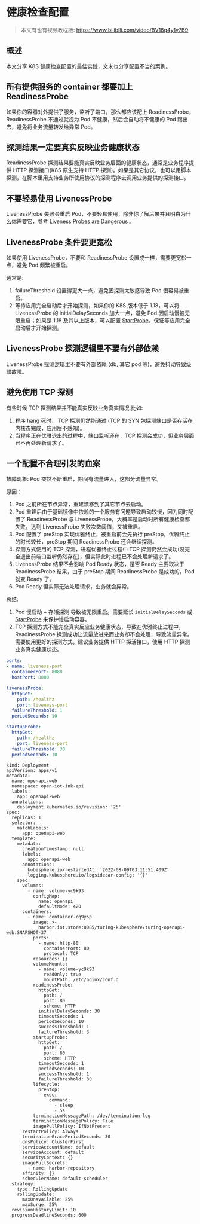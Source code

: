 # 健康检查配置

> 本文有也有视频教程版: https://www.bilibili.com/video/BV16q4y1y7B9
>
> 

## 概述

本文分享 K8S 健康检查配置的最佳实践，文末也分享配置不当的案例。

## 所有提供服务的 container 都要加上 ReadinessProbe

如果你的容器对外提供了服务，监听了端口，那么都应该配上 ReadinessProbe，ReadinessProbe 不通过就视为 Pod 不健康，然后会自动将不健康的 Pod 踢出去，避免将业务流量转发给异常 Pod。

## 探测结果一定要真实反映业务健康状态

ReadinessProbe 探测结果要能真实反映业务层面的健康状态，通常是业务程序提供 HTTP 探测接口(K8S 原生支持 HTTP 探测)。如果是其它协议，也可以用脚本探测，在脚本里用支持业务所使用协议的探测程序去调用业务提供的探测接口。

## 不要轻易使用 LivenessProbe

LivenessProbe 失败会重启 Pod，不要轻易使用，除非你了解后果并且明白为什么你需要它，参考 [Liveness Probes are Dangerous](https://srcco.de/posts/kubernetes-liveness-probes-are-dangerous.html) 。

## LivenessProbe 条件要更宽松

如果使用 LivenessProbe，不要和 ReadinessProbe 设置成一样，需要更宽松一点，避免 Pod 频繁被重启。

通常是:

1. failureThreshold 设置得更大一点，避免因探测太敏感导致 Pod 很容易被重启。
2. 等待应用完全启动后才开始探测，如果你的 K8S 版本低于 1.18，可以将 LivenessProbe 的 initialDelaySeconds 加大一点，避免 Pod 因启动慢被无限重启；如果是 1.18 及其以上版本，可以配置 [StartProbe](https://kubernetes.io/docs/tasks/configure-pod-container/configure-liveness-readiness-startup-probes/#define-startup-probes)，保证等应用完全启动后才开始探测。

## LivenessProbe 探测逻辑里不要有外部依赖

LivenessProbe 探测逻辑里不要有外部依赖 (db, 其它 pod 等)，避免抖动导致级联故障。

## 避免使用 TCP 探测

有些时候 TCP 探测结果并不能真实反映业务真实情况,比如:

1. 程序 hang 死时， TCP 探测仍然能通过 (TCP 的 SYN 包探测端口是否存活在内核态完成，应用层不感知)。
2. 当程序正在优雅退出的过程中，端口监听还在，TCP 探测会成功，但业务层面已不再处理新请求了。

## 一个配置不合理引发的血案

故障现象: Pod 突然不断重启，期间有流量进入，这部分流量异常。

原因：

1. Pod 之前所在节点异常，重建漂移到了其它节点去启动。
2. Pod 重建后由于基础镜像中依赖的一个服务有问题导致启动较慢，因为同时配置了 ReadinessProbe 与 LivenessProbe，大概率是启动时所有健康检查都失败，达到 LivenessProbe 失败次数阈值，又被重启。
3. Pod 配置了 preStop 实现优雅终止，被重启前会先执行 preStop，优雅终止的时长较长，preStop 期间 ReadinessProbe 还会继续探测。
4. 探测方式使用的 TCP 探测，进程优雅终止过程中 TCP 探测仍然会成功(没完全退出前端口监听仍然存在)，但实际此时进程已不会处理新请求了。
5. LivenessProbe 结果不会影响 Pod Ready 状态，是否 Ready 主要取决于 ReadinessProbe 结果，由于 preStop 期间 ReadinessProbe 是成功的，Pod 就变 Ready 了。
6. Pod Ready 但实际无法处理请求，业务就会异常。

总结:

1. Pod 慢启动 + 存活探测 导致被无限重启。需要延长 `initialDelaySeconds` 或 [StartProbe](https://kubernetes.io/docs/tasks/configure-pod-container/configure-liveness-readiness-startup-probes/#define-startup-probes) 来保护慢启动容器。
2. TCP 探测方式不能完全真实反应业务健康状态，导致在优雅终止过程中，ReadinessProbe 探测成功让流量放进来而业务却不会处理，导致流量异常。需要使用更好的探测方式，建议业务提供 HTTP 探活接口，使用 HTTP 探测业务真实健康状态。

```yaml
ports:
- name: liveness-port
  containerPort: 8080
  hostPort: 8080

livenessProbe:
  httpGet:
    path: /healthz
    port: liveness-port
  failureThreshold: 1
  periodSeconds: 10

startupProbe:
  httpGet:
    path: /healthz
    port: liveness-port
  failureThreshold: 30
  periodSeconds: 10
```

```
kind: Deployment
apiVersion: apps/v1
metadata:
  name: openapi-web
  namespace: open-iot-ink-api
  labels:
    app: openapi-web
  annotations:
    deployment.kubernetes.io/revision: '25'
spec:
  replicas: 1
  selector:
    matchLabels:
      app: openapi-web
  template:
    metadata:
      creationTimestamp: null
      labels:
        app: openapi-web
      annotations:
        kubesphere.io/restartedAt: '2022-08-09T03:11:51.409Z'
        logging.kubesphere.io/logsidecar-config: '{}'
    spec:
      volumes:
        - name: volume-yc9k93
          configMap:
            name: openapi
            defaultMode: 420
      containers:
        - name: container-cq9y5p
          image: >-
            harbor.iot.store:8085/turing-kubesphere/turing-openapi-web:SNAPSHOT-37
          ports:
            - name: http-80
              containerPort: 80
              protocol: TCP
          resources: {}
          volumeMounts:
            - name: volume-yc9k93
              readOnly: true
              mountPath: /etc/nginx/conf.d
          readinessProbe:
            httpGet:
              path: /
              port: 80
              scheme: HTTP
            initialDelaySeconds: 30
            timeoutSeconds: 1
            periodSeconds: 10
            successThreshold: 1
            failureThreshold: 3
          startupProbe:
            httpGet:
              path: /
              port: 80
              scheme: HTTP
            timeoutSeconds: 1
            periodSeconds: 10
            successThreshold: 1
            failureThreshold: 30
          lifecycle:
            preStop:
              exec:
                command:
                  - sleep
                  - 5s
          terminationMessagePath: /dev/termination-log
          terminationMessagePolicy: File
          imagePullPolicy: IfNotPresent
      restartPolicy: Always
      terminationGracePeriodSeconds: 30
      dnsPolicy: ClusterFirst
      serviceAccountName: default
      serviceAccount: default
      securityContext: {}
      imagePullSecrets:
        - name: harbor-repository
      affinity: {}
      schedulerName: default-scheduler
  strategy:
    type: RollingUpdate
    rollingUpdate:
      maxUnavailable: 25%
      maxSurge: 25%
  revisionHistoryLimit: 10
  progressDeadlineSeconds: 600
```

